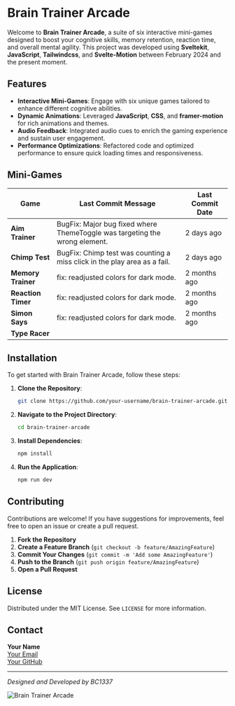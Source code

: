 # Brain Trainer Arcade

Welcome to **Brain Trainer Arcade**, a suite of six interactive mini-games designed to boost your cognitive skills, memory retention, reaction time, and overall mental agility. This project was developed using **Sveltekit**, **JavaScript**, **Tailwindcss**, and **Svelte-Motion** between February 2024 and the present moment.

## Features

- **Interactive Mini-Games**: Engage with six unique games tailored to enhance different cognitive abilities.
- **Dynamic Animations**: Leveraged **JavaScript**, **CSS**, and **framer-motion** for rich animations and themes.
- **Audio Feedback**: Integrated audio cues to enrich the gaming experience and sustain user engagement.
- **Performance Optimizations**: Refactored code and optimized performance to ensure quick loading times and responsiveness.

## Mini-Games

| Game           | Last Commit Message                                                 | Last Commit Date  |
|----------------|---------------------------------------------------------------------|-------------------|
| **Aim Trainer**    | BugFix: Major bug fixed where ThemeToggle was targeting the wrong element. | 2 days ago        |
| **Chimp Test**     | BugFix: Chimp test was counting a miss click in the play area as a fail. | 2 days ago        |
| **Memory Trainer** | fix: readjusted colors for dark mode.                            | 2 months ago      |
| **Reaction Timer** | fix: readjusted colors for dark mode.                            | 2 months ago      |
| **Simon Says**     | fix: readjusted colors for dark mode.                            | 2 months ago      |
| **Type Racer**     |                                                                 |                   |

## Installation

To get started with Brain Trainer Arcade, follow these steps:

1. **Clone the Repository**:
    ```bash
    git clone https://github.com/your-username/brain-trainer-arcade.git
    ```
2. **Navigate to the Project Directory**:
    ```bash
    cd brain-trainer-arcade
    ```
3. **Install Dependencies**:
    ```bash
    npm install
    ```
4. **Run the Application**:
    ```bash
    npm run dev
    ```

## Contributing

Contributions are welcome! If you have suggestions for improvements, feel free to open an issue or create a pull request.

1. **Fork the Repository**
2. **Create a Feature Branch** (`git checkout -b feature/AmazingFeature`)
3. **Commit Your Changes** (`git commit -m 'Add some AmazingFeature'`)
4. **Push to the Branch** (`git push origin feature/AmazingFeature`)
5. **Open a Pull Request**

## License

Distributed under the MIT License. See `LICENSE` for more information.

## Contact

**Your Name**  
[Your Email](mailto:brettscodingemail@gmail.com)  
[Your GitHub](https://github.com/BC1337)

---

*Designed and Developed by BC1337*

![Brain Trainer Arcade](path-to-your-image.png)
